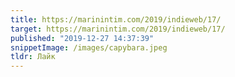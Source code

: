 ```yaml
---
title: https://marinintim.com/2019/indieweb/17/
target: https://marinintim.com/2019/indieweb/17/
published: "2019-12-27 14:37:39"
snippetImage: /images/capybara.jpeg
tldr: Лайк
---
```

